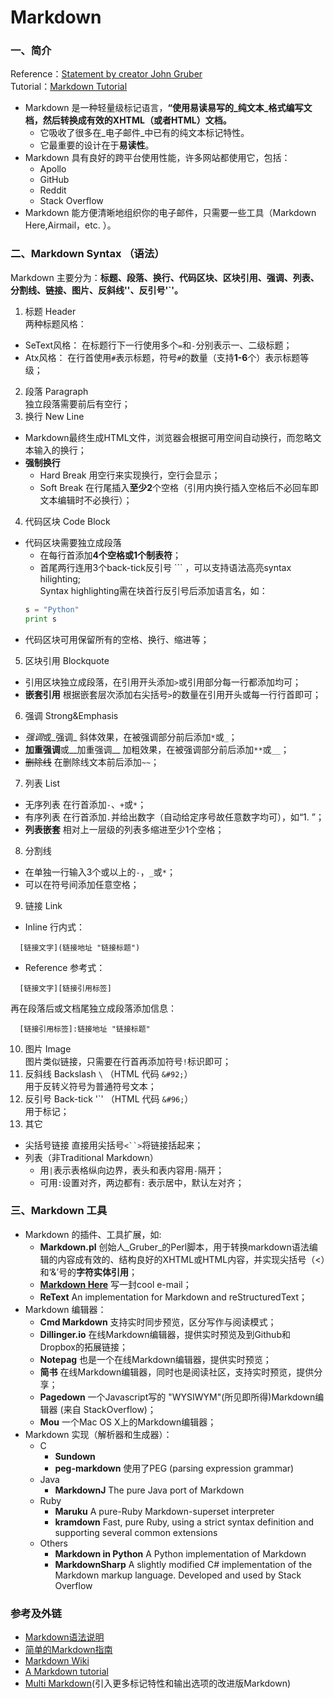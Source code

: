 # Markdown

### 一、简介

Reference：[Statement by creator John Gruber](https://daringfireball.net/projects/markdown/)  
Tutorial：[Markdown Tutorial](http://www.markdowntutorial.com/)

- Markdown 是一种轻量级标记语言，**“使用易读易写的_纯文本_格式编写文档，然后转换成有效的XHTML（或者HTML）文档。**
  - 它吸收了很多在_电子邮件_中已有的纯文本标记特性。
  - 它最重要的设计在于**易读性**。
- Markdown 具有良好的跨平台使用性能，许多网站都使用它，包括：
  - Apollo 
  - GitHub
  - Reddit
  - Stack Overflow
- Markdown 能方便清晰地组织你的电子邮件，只需要一些工具（Markdown Here,Airmail，etc. ）。

### 二、Markdown Syntax （语法）
Markdown 主要分为：**标题、段落、换行、代码区块、区块引用、强调、列表、分割线、链接、图片、反斜线'\'、反引号'`'。**

1. 标题 Header  
两种标题风格：
  - SeText风格： 在标题行下一行使用多个`=`和`-`分别表示一、二级标题；
  - Atx风格： 在行首使用`#`表示标题，符号`#`的数量（支持**1-6**个）表示标题等级；
2. 段落 Paragraph  
独立段落需要前后有空行；
3. 换行 New Line  
  - Markdown最终生成HTML文件，浏览器会根据可用空间自动换行，而忽略文本输入的换行；
  - **强制换行** 
    - Hard Break 用空行来实现换行，空行会显示；
    - Soft Break 在行尾插入**至少2**个空格（引用内换行插入空格后不必回车即文本编辑时不必换行）；
4. 代码区块 Code Block  
  - 代码区块需要独立成段落
    - 在每行首添加**4个空格或1个制表符**；
    - 首尾两行连用3个back-tick反引号 \`\`\` ，可以支持语法高亮syntax hilighting;  
    Syntax highlighting需在块首行反引号后添加语言名，如：
    ```python
    s = "Python"
    print s
    ```
  - 代码区块可用保留所有的空格、换行、缩进等；
5. 区块引用 Blockquote  
  - 引用区块独立成段落，在引用开头添加`>`或引用部分每一行都添加均可；
  - **嵌套引用** 根据嵌套层次添加右尖括号`>`的数量在引用开头或每一行行首即可；
6. 强调 Strong&Emphasis  
  - *强调*或_强调_ 斜体效果，在被强调部分前后添加`*`或`_`；
  - **加重强调**或__加重强调__ 加粗效果，在被强调部分前后添加`**`或`__`；
  - ~~删除线~~ 在删除线文本前后添加`~~`；
7. 列表 List  
  - 无序列表 在行首添加`-`、`+`或`*`；
  - 有序列表 在行首添加`.`并给出数字（自动给定序号故任意数字均可），如“1. ”；
  - **列表嵌套** 相对上一层级的列表多缩进至少1个空格；
8. 分割线  
  - 在单独一行输入3个或以上的`-`，`_`或`*`；
  - 可以在符号间添加任意空格；
9. 链接 Link  
  - Inline 行内式： 
  ```
    [链接文字](链接地址 "链接标题")
  ```
  - Reference 参考式：
  ```
    [链接文字][链接引用标签]
  ``` 
  再在段落后或文档尾独立成段落添加信息：
  ```
    [链接引用标签]:链接地址 "链接标题"
  ```
10. 图片 Image  
图片类似链接，只需要在行首再添加符号`!`标识即可；
11. 反斜线 Backslash `\` （HTML 代码 `&#92;`）  
用于反转义符号为普通符号文本；
12. 反引号 Back-tick '\`' （HTML 代码 `&#96;`）  
用于标记；
13. 其它
  - 尖括号链接 直接用尖括号`<``>`将链接括起来；
  - 列表（非Traditional Markdown）  
    - 用`|`表示表格纵向边界，表头和表内容用`-`隔开；  
    - 可用`:`设置对齐，两边都有`:` 表示居中，默认左对齐；

### 三、Markdown 工具
  - Markdown 的插件、工具扩展，如:
    - **Markdown.pl** 创始人_Gruber_的Perl脚本，用于转换markdown语法编辑的内容成有效的、结构良好的XHTML或HTML内容，并实现尖括号（<）和‘&’号的**字符实体引用**；
    - [**Markdown Here**](http://markdown-here.com/) 写一封cool e-mail；
    - **ReText** An implementation for Markdown and reStructuredText；
  - Markdown 编辑器：
    - **Cmd Markdown** 支持实时同步预览，区分写作与阅读模式；
    - **Dillinger.io** 在线Markdown编辑器，提供实时预览及到Github和Dropbox的拓展链接；
    - **Notepag** 也是一个在线Markdown编辑器，提供实时预览；
    - **简书** 在线Markdown编辑器，同时也是阅读社区，支持实时预览，提供分享；
    - **Pagedown**  一个Javascript写的 "WYSIWYM"(所见即所得)Markdown编辑器 (来自 StackOverflow)；
    - **Mou** 一个Mac OS X上的Markdown编辑器；
  - Markdown 实现（解析器和生成器）： 
    - C
      - **Sundown** 
      - **peg-markdown** 使用了PEG (parsing expression grammar)
    - Java
      - **MarkdownJ** The pure Java port of Markdown
    - Ruby
      - **Maruku** A pure-Ruby Markdown-superset interpreter
      - **kramdown** Fast, pure Ruby, using a strict syntax definition and supporting several common extensions
    - Others
      - **Markdown in Python** A Python implementation of Markdown
      - **MarkdownSharp** A slightly modified C# implementation of the Markdown markup language. Developed and used by Stack Overflow

### 参考及外链
- [Markdown语法说明](http://wowbuntu.com/markdown/)
- [简单的Markdown指南](http://www.applecho.com/markdown-guide/)
- [Markdown Wiki](http://xbeta.org/wiki/show/Markdown/)
- [A Markdown tutorial](http://www.simpleeditions.com/59001/markdown-an-introduction/)
- [Multi Markdown](http://fletcherpenney.net/multimarkdown/)(引入更多标记特性和输出选项的改进版Markdown)
